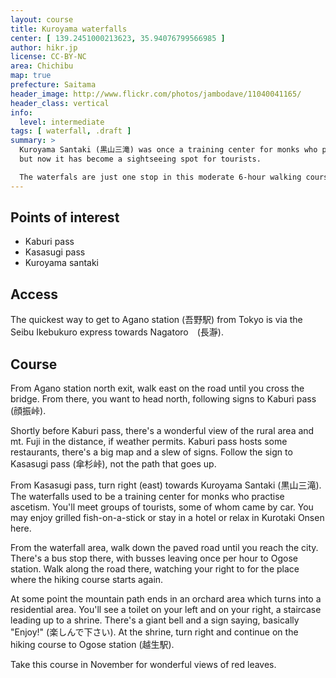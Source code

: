 ```yaml
---
layout: course
title: Kuroyama waterfalls
center: [ 139.2451000213623, 35.94076799566985 ]
author: hikr.jp
license: CC-BY-NC
area: Chichibu
map: true
prefecture: Saitama
header_image: http://www.flickr.com/photos/jambodave/11040041165/
header_class: vertical
info:
  level: intermediate
tags: [ waterfall, .draft ]
summary: >
  Kuroyama Santaki (黒山三滝) was once a training center for monks who practice ascetism
  but now it has become a sightseeing spot for tourists.

  The waterfals are just one stop in this moderate 6-hour walking course.
---
```


## Points of interest

 - Kaburi pass
 - Kasasugi pass
 - Kuroyama santaki

## Access

The quickest way to get to Agano station (吾野駅) from Tokyo is via the Seibu Ikebukuro express towards Nagatoro　(長瀞).

## Course

From Agano station north exit, walk east on the road until you cross the bridge. From there, you want to head north, following signs to Kaburi pass (顔振峠).

Shortly before Kaburi pass, there's a wonderful view of the rural area and mt. Fuji in the distance, if weather permits. Kaburi pass hosts some restaurants, there's a big map and a slew of signs. Follow the sign to Kasasugi pass (傘杉峠), not the path that goes up.

From Kasasugi pass, turn right (east) towards Kuroyama Santaki (黒山三滝). The waterfalls used to be a training center for monks who practise ascetism. You'll meet groups of tourists, some of whom came by car. You may enjoy grilled fish-on-a-stick or stay in a hotel or relax in Kurotaki Onsen here.

From the waterfall area, walk down the paved road until you reach the city. There's a bus stop there, with busses leaving once per hour to Ogose station. Walk along the road there, watching your right to for the place where the hiking course starts again.

At some point the mountain path ends in an orchard area which turns into a residential area. You'll see a toilet on your left and on your right, a staircase leading up to a shrine. There's a giant bell and a sign saying, basically "Enjoy!" (楽しんで下さい). At the shrine, turn right and continue on the hiking course to Ogose station (越生駅).

Take this course in November for wonderful views of red leaves.